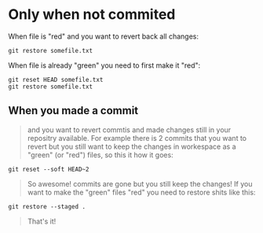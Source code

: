 # Only when not commited 

When file is "red" and you want to revert back all changes:

	git restore somefile.txt
	
When file is already "green" you need to first make it "red":

	git reset HEAD somefile.txt
	git restore somefile.txt	
	
## When you made a commit 

> and you want to revert commtis and made changes still in your repositry available.
> For example there is 2 commits that you want to revert but you still want to keep the changes 
> in workespace as a "green" (or "red") files, so this it how it goes: 

`git reset --soft HEAD~2`

> So awesome! commits are gone but you still keep the changes!
> If you want to make the "green" files "red" you need to restore shits like this:

`git restore --staged . `

> That's it!


 

